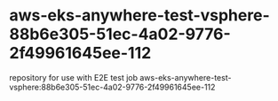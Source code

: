 # aws-eks-anywhere-test-vsphere-88b6e305-51ec-4a02-9776-2f49961645ee-112
repository for use with E2E test job aws-eks-anywhere-test-vsphere:88b6e305-51ec-4a02-9776-2f49961645ee-112
